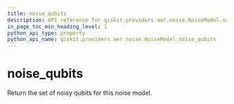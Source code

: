 ```yaml
---
title: noise_qubits
description: API reference for qiskit.providers.aer.noise.NoiseModel.noise_qubits
in_page_toc_min_heading_level: 1
python_api_type: property
python_api_name: qiskit.providers.aer.noise.NoiseModel.noise_qubits
---
```


# noise\_qubits

Return the set of noisy qubits for this noise model.

